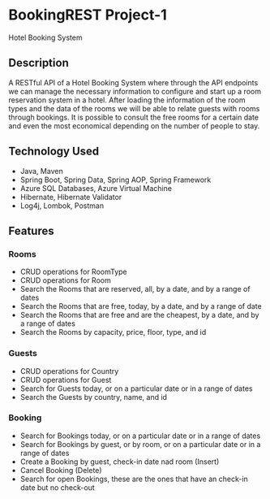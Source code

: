 # BookingREST Project-1
Hotel Booking System

## Description
A RESTful API of a Hotel Booking System where through the API endpoints we can manage the necessary information to configure and start up a room reservation system in a hotel. After loading the information of the room types and the data of the rooms we will be able to relate guests with rooms through bookings. It is possible to consult the free rooms for a certain date and even the most economical depending on the number of people to stay.

## Technology Used
* Java, Maven
* Spring Boot, Spring Data, Spring AOP, Spring Framework
* Azure SQL Databases, Azure Virtual Machine
* Hibernate, Hibernate Validator
* Log4j, Lombok, Postman

## Features
### Rooms
* CRUD operations for RoomType
* CRUD operations for Room
* Search the Rooms that are reserved, all, by a date, and by a range of dates
* Search the Rooms that are free, today, by a date, and by a range of date
* Search the Rooms that are free and are the cheapest, by a date, and by a range of dates
* Search the Rooms by capacity, price, floor, type, and id
### Guests
* CRUD operations for Country
* CRUD operations for Guest
* Search for Guests today, or on a particular date or in a range of dates
* Search the Guests by country, name, and id
### Booking
* Search for Bookings today, or on a particular date or in a range of dates
* Search for Bookings by guest, or by room, or on a particular date or in a range of dates
* Create a Booking by guest, check-in date nad room (Insert)
* Cancel Booking (Delete)
* Search for open Bookings, these are the ones that have an check-in date but no check-out
